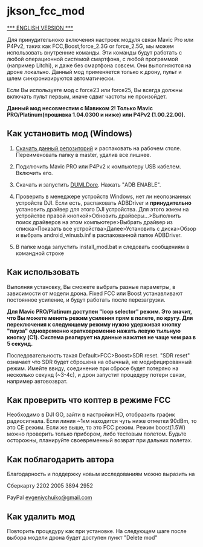 # jkson_fcc_mod

[*** ENGLISH VERSION ***](https://github.com/jkson5/jkson_fcc_mod/blob/master/README.md)

Для принудительноко включения настроек модуля связи Mavic Pro или P4Pv2, таких как FCC,Boost,force_2.3G or force_2.5G, мы можем использовать внутренние команды.
Эти команды будут работать с любой операционной системой смартфона, с любой программой (например Litchi), и даже без смартфона совсем. Они выполняются на дроне локально. Данный мод применяется только к дрону, пульт и шлем синхронизируются автоматически.

Если Вы используете мод с force23 или force25, Вы всегда должны включать пульт первым, иначе сдвиг частоты не произойдет.

**Данный мод несовместим с Мавиком 2! Только Mavic PRO/Platinum(прошивка 1.04.0300 и ниже) или P4Pv2 (1.00.22.00).**

## Как установить мод (Windows)

1) [Скачать данный репозиторий](https://github.com/jkson5/jkson_fcc_mod/archive/master.zip) и распаковать на рабочем столе. Переименовать папку в master, удалив все лишнее.

2) Подключить Mavic PRO или P4Pv2 к компьютеру USB кабелем. Включить его.

3) Скачать и запустить [DUMLDore](https://github.com/jezzab/DUMLdore/releases/download/v3.15/DUMLdoreV3.zip). Нажать "ADB ENABLE".

4) Проверить в менеджере устройств Windows, нет ли неопознанных устройств DJI. Если есть, распаковать ADBDriver и **принудительно** установить драйвер для этого DJI устройства. Для этого жмем на устройстве правой кнопкой>Обновить драйверы...>Выполнить поиск драйверов на этом компьютере>Выбрать драйвер из списка>Показать все устройства>Далее>Установить с диска>Обзор и выбрать android_winusb.inf в распакованной папке ADBDriver.

5) В папке мода запустить install_mod.bat и следовать сообщениям в командной строке

## Как использовать

Выполняя установку, Вы сможете выбрать разные параметры, в зависимости от модели дрона. Fixed FCC или Boost устанавливают постоянное усиление, и будут работать после перезагрузки.

**Для Mavic PRO/Platinum доступен "loop selector" режим. Это значит, что Вы можете менять режим усиления прям в полете, по кругу. Для переключения к следующему режиму нужно удерживая кнопку "пауза" одновременно кратковременно нажать левую тыльную кнопку (C1). Система реагирует на данные нажатия не чаще чем раз в 5 секунд.**

Последовательность такая Default>FCC>Boost>SDR reset. "SDR reset" означает что SDR будет сброшена на обычный, не модифицированный режим. Имейте ввиду, соединение при сбросе будет потеряно на несколько секунд (~3-4с), и дрон запустит процедуру потери связи, например автовозврат.

## Как проверить что коптер в режиме FCC

Необходимо в DJI GO, зайти в настройки HD, отобразить график радиосигнала. Если линия ~1км находится чуть ниже отметки 90dBm, то это CE режим. Если же выше, то это FCC режим. Режим boost(1.5W) можно проверить только прибором, либо тестовым полетом. Будьте осторожны, планируйте своевременный возврат при дальних полетах.

## Как поблагодарить автора

Благодарность и поддержку новым исследованиям можно выразить на

Сберкарту 2202 2005 3894 2952

PayPal evgeniychuiko@gmail.com

## Как удалить мод

Повторить процедуру как при установке. На следующем шаге после выбора модели дрона будет доступен пункт "Delete mod"
